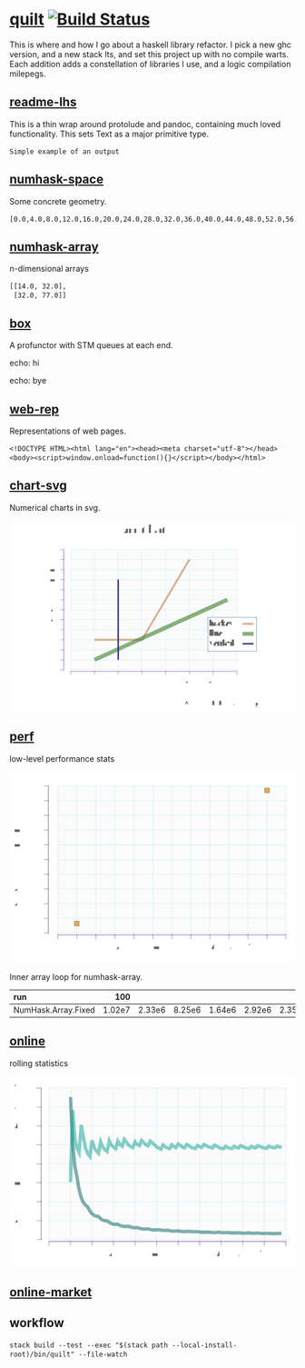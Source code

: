 [quilt](https://github.com/tonyday567/quilt) [![Build Status](https://travis-ci.org/tonyday567/quilt.svg)](https://travis-ci.org/tonyday567/quilt)
==================================================================================================================================================================

This is where and how I go about a haskell library refactor. I pick a
new ghc version, and a new stack lts, and set this project up with no
compile warts. Each addition adds a constellation of libraries I use,
and a logic compilation milepegs.

[readme-lhs](https://github.com/tonyday567/readme-lhs)
------------------------------------------------------

This is a thin wrap around protolude and pandoc, containing much loved
functionality. This sets Text as a major primitive type.

``` {.output .example}
Simple example of an output
```

[numhask-space](https://github.com/tonyday567/numhask-space)
------------------------------------------------------------

Some concrete geometry.

``` {.output .NumHask.Space}
[0.0,4.0,8.0,12.0,16.0,20.0,24.0,28.0,32.0,36.0,40.0,44.0,48.0,52.0,56.0,60.0,64.0]
```

[numhask-array](https://github.com/tonyday567/numhask-array)
------------------------------------------------------------

n-dimensional arrays

``` {.output .NumHask.Array}
[[14.0, 32.0],
 [32.0, 77.0]]
```

[box](https://github.com/tonyday567/box)
----------------------------------------

A profunctor with STM queues at each end.

echo: hi

echo: bye

[web-rep](https://github.com/tonyday567/web-rep)
------------------------------------------------

Representations of web pages.

``` {.output .web-rep}
<!DOCTYPE HTML><html lang="en"><head><meta charset="utf-8"></head><body><script>window.onload=function(){}</script></body></html>
```

[chart-svg](https://github.com/tonyday567/chart-svg)
----------------------------------------------------

Numerical charts in svg.

![](other/chart-svg.svg)

[perf](https://github.com/tonyday567/perf)
------------------------------------------

low-level performance stats

![](other/perf.svg)

Inner array loop for numhask-array.

| run                 |     100|        |        |        |        |        |        |        |        |        |        |        |        |        |        |        |        |        |        |        |        |        |        |        |        |        |        |        |        |        |        |        |        |        |        |        |        |        |        |        |        |        |        |        |        |        |        |        |        |        |        |        |        |        |        |        |        |        |        |        |        |        |        |        |        |        |        |        |        |        |        |        |        |        |        |        |        |        |        |        |        |        |        |        |        |        |        |        |        |        |        |        |        |        |        |        |        |        |        |        |
|:--------------------|-------:|--------|--------|--------|--------|--------|--------|--------|--------|--------|--------|--------|--------|--------|--------|--------|--------|--------|--------|--------|--------|--------|--------|--------|--------|--------|--------|--------|--------|--------|--------|--------|--------|--------|--------|--------|--------|--------|--------|--------|--------|--------|--------|--------|--------|--------|--------|--------|--------|--------|--------|--------|--------|--------|--------|--------|--------|--------|--------|--------|--------|--------|--------|--------|--------|--------|--------|--------|--------|--------|--------|--------|--------|--------|--------|--------|--------|--------|--------|--------|--------|--------|--------|--------|--------|--------|--------|--------|--------|--------|--------|--------|--------|--------|--------|--------|--------|--------|--------|--------|
| NumHask.Array.Fixed |  1.02e7| 2.33e6 | 8.25e6 | 1.64e6 | 2.92e6 | 2.35e6 | 8.18e6 | 1.51e6 | 1.43e6 | 2.52e6 | 2.09e6 | 8.16e6 | 1.28e6 | 2.56e6 | 2.87e6 | 7.77e6 | 1.20e6 | 2.46e6 | 2.92e6 | 8.58e6 | 1.07e6 | 2.34e6 | 2.81e6 | 8.71e6 | 9.41e5 | 2.25e6 | 8.35e6 | 2.03e6 | 1.75e6 | 2.02e6 | 2.61e6 | 8.43e6 | 1.81e6 | 2.04e6 | 8.13e6 | 1.78e6 | 1.65e6 | 2.88e6 | 8.02e6 | 1.66e6 | 1.54e6 | 1.46e6 | 2.59e6 | 2.00e6 | 8.23e6 | 1.44e6 | 2.69e6 | 2.04e6 | 8.02e6 | 1.29e6 | 2.61e6 | 8.70e6 | 1.27e6 | 1.12e6 | 2.46e6 | 8.63e6 | 2.11e6 | 9.08e5 | 2.31e6 | 2.83e6 | 8.66e6 | 1.02e6 | 2.21e6 | 8.32e6 | 2.04e6 | 1.78e6 | 2.06e6 | 2.57e6 | 8.43e6 | 1.81e6 | 1.57e6 | 1.75e6 | 2.32e6 | 8.50e6 | 1.65e6 | 1.84e6 | 2.21e6 | 8.12e6 | 1.54e6 | 2.71e6 | 7.99e6 | 1.53e6 | 1.39e6 | 2.70e6 | 3.01e6 | 7.74e6 | 1.28e6 | 2.61e6 | 8.73e6 | 1.39e6 | 1.13e6 | 2.40e6 | 2.95e6 | 8.64e6 | 1.00e6 | 2.43e6 | 2.82e6 | 8.16e6 | 1.89e6 | 7.35e5 |

[online](https://github.com/tonyday567/online)
----------------------------------------------

rolling statistics

![](other/online.svg)

[online-market](https://github.com/tonyday567/online-market/blob/master/runs/default/index.html)
------------------------------------------------------------------------------------------------

workflow
--------

    stack build --test --exec "$(stack path --local-install-root)/bin/quilt" --file-watch
